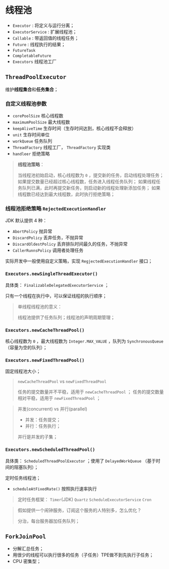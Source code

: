 # 线程池

* `Executor` : 将定义与运行分离；
* `ExecutorService` : 扩展线程池；
* `Callable` : 带返回值的线程任务；
* `Future` : 线程执行的结果；
* `FutureTask`
* `CompletableFuture`
* `Executors` 线程池工厂

## `ThreadPoolExecutor`

维护**线程集合**和**任务集合**；

### 自定义线程池参数

* `corePoolSize` 核心线程数
* `maximumPoolSize` 最大线程数
* `keepAliveTime` 生存时间（生存时间达到，核心线程不会释放）
* `unit` 生存时间单位
* `workQueue` 任务队列
* `ThreadFactory` 线程工厂， `ThreadFactory` 实现类
* `handleer` 拒绝策略

> **线程池策略**：
> 
> 当线程池初始启动，核心线程数为 `0` ，提交新的任务，启动线程处理任务；
> 如果提交数量已经超过核心线程数，任务进入线程任务队列；
> 如果线程任务队列已满，此时再提交新任务，则启动新的线程处理新添加任务；
> 如果线程数已经达到最大线程数，此时执行拒绝策略；

### 线程池拒绝策略 `RejectedExecutionHandler`

JDK 默认提供 4 种：

* `AbortPolicy` 抛异常
* `DiscardPolicy` 丢弃任务，不抛异常
* `DiscardOldestPolicy` 丢弃排队时间最久的任务，不抛异常
* `CallerRunnsPolicy` 调用者处理任务

实际开发中一般使用自定义策略，实现 `RegjectedExecutionHandler` 接口；

### `Executors.newSingleThreadExecutor()`

具体类： `FinalizableDelegatedExecutorService` ；

只有一个线程在执行中，可以保证线程的执行顺序；

> 单线程线程池的意义：
> 
> 线程池提供了任务队列；线程池的声明周期管理；

### `Executors.newCacheThreadPool()`

核心线程数为 `0` ，最大线程数为 `Integer.MAX_VALUE` ，队列为 `SynchronousQueue` （容量为空的队列）；

### `Executors.newFixedThreadPool()`

固定线程池大小；

> `newCacheThreadPool` vs `newFixedThreadPool`
> 
> 任务的提交数量并不平稳，适用于 `newCacheThreadPool` ；
> 任务的提交数量相对平稳，适用于 `newFixedThreadPool` ；

> 并发(concurrent) vs 并行(parallel)
> 
> * 并发：任务提交；
> * 并行：任务执行；
> 
> 并行是并发的子集；

### `Executors.newScheduledThreadPool()`

具体类： `ScheduledThreadPoolExecutor` ；使用了 `DelayedWorkQueue` （基于时间的阻塞队列）；

定时任务线程池；

* `scheduleAtFixedRate()` 按照执行速率执行

> 定时任务框架： `Timer`(JDK) `Quartz` `ScheduleExecutorService` `Cron`

> 假如提供一个闹钟服务，订阅这个服务的人特别多，怎么优化？
> 
> 分治，每台服务器加任务队列；

## `ForkJoinPool`

* 分解汇总任务；
* 用很少的线程可以执行很多的任务（子任务）TPE做不到先执行子任务；
* CPU 密集型；



